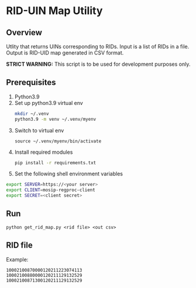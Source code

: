 # RID-UIN Map Utility

## Overview
Utlity that returns UINs corresponding to RIDs.  Input is a list of RIDs in a file. Output is RID-UID map generated in CSV format.

**STRICT WARNING:**  This script is to be used for development purposes only.  

## Prerequisites
1. Python3.9
1. Set up python3.9 virtual env
    ```sh
    mkdir ~/.venv
    python3.9 -m venv ~/.venv/myenv
    ```
1. Switch to virtual env 
    ```
    source ~/.venv/myenv/bin/activate
    ```
1. Install required modules
    ```sh
    pip install -r requirements.txt
    ```
1. Set the following shell environment variables 
```sh
export SERVER=https://<your server>
export CLIENT=mosip-regproc-client
export SECRET=<client secret>
```

## Run
```
python get_rid_map.py <rid file> <out csv>
```

## RID file
Example:

```
10002100870000120211223074113
10002100880000120211129132529
10002100871300120211129132529
```
